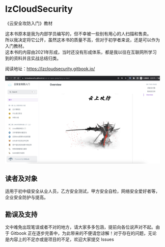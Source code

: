 # lzCloudSecurity
《云安全攻防入门》教材

这本书原本是我为内部学员编写的，但不幸被一些别有用心的人扫描和售卖。<br>
所以我决定将它公开，虽然这本书的质量不高，但对于初学者来说，还是可以作为入门教材。<br>
这本书的内容由2021年形成，当时还没有形成体系，都是我以往在互联网所学习到的资料并且实战总结归类。<br>

阅读地址：https://lzcloudsecurity.gitbook.io/

![1](1.jpg)


## 读者及对象
适用于初中级安全从业人员，乙方安全测试，甲方安全自检，网络安全爱好者等，企业安全防护与提高。


## 勘误及支持
文中难免出现笔误或者不对的地方，请大家多多包涵，提前向各位说声对不起。由于 Gitbook 正在逐步完善中，为此带来的不便请您谅解！对于存在的问题，无论是内容上的不足亦或是项目的不足，欢迎大家提交 Issues
